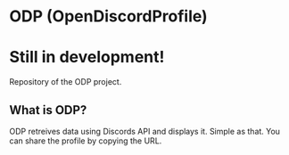 # ODP (OpenDiscordProfile)
# Still in development!
Repository of the ODP project. 

## What is ODP?
ODP retreives data using Discords API and displays it. Simple as that.
You can share the profile by copying the URL. 